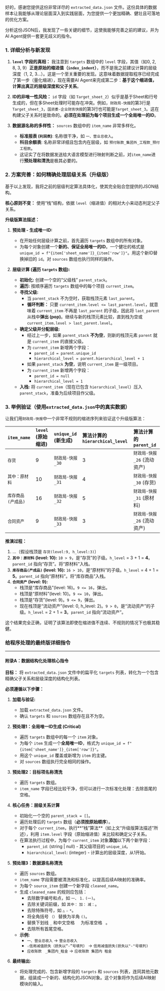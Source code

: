 好的，感谢您提供这份非常详尽的 `extracted_data.json` 文件。这份具体的数据样本让我能够从理论层面深入到实践层面，为您提供一个更加精确、健壮且可落地的优化方案。

分析这份JSON后，我发现了一些关键的细节，这使我能够完善之前的建议，并为AI Agent提供一套更无歧义的指令。

### 1. 详细分析与新发现

1.  **`level` 字段的真相：** 我注意到 `targets` 数组中的 `level` 字段，其值（如0, 2, 8, 3, 9）**正是原始的缩进值（`index_indent`）**，而不是我之前建议计算的层级深度（1, 2, 3...）。这是一个至关重要的发现。这意味着数据提取程序已经完成了第一步（量化缩进），现在需要AI Agent来完成第二步：**基于这个缩进值，计算出真正的层级深度和父子关系**。

2.  **ID的非唯一性风险：** `id` 字段（如 `Target_sheet_2`）似乎是基于Sheet和行号生成的，但在多Sheet处理时可能存在冲突。例如，`财政局-快报`的第3行是`Target_sheet_3`，`国资委-企业财务快报`的第3行也可能是`Target_sheet_3`。这在构建父子关系时是致命的。**必须在处理前为每个项目生成一个全局唯一的ID**。

3.  **数据源名称的多样性：** `sources` 数组中的 `item_name` 非常多样化。
    *   **标准报表 (`利润表`)**: 名称很干净，如 `一、营业总收入`。
    *   **科目余额表**: 名称非常详细且包含内在层级，如 `预付账款_集团外_工程款_预付工程款`。
    *   这证实了在将数据发送给大语言模型进行映射判断之前，对`item_name`进行**预处理和清洗**是极其必要的。

### 2. 方案完善：如何精确处理层级关系（升级版）

基于以上发现，我将之前的层级判定算法具体化，使其完全贴合您提供的JSON结构。

**核心原则不变：** 使用“栈”结构，依据 `level`（缩进值）的相对大小来动态判定父子关系。

**升级版算法描述：**

1.  **预处理 - 生成唯一ID:**
    *   在开始任何层级计算之前，首先遍历 `targets` 数组中的所有对象。
    *   为每个对象创建一个**新的、保证全局唯一的ID**。一个健壮的格式是 `unique_id = f"{item['sheet_name']}_{item['row']}"`。用这个新ID替换掉旧的 `id`。对 `sources` 数组也执行同样的操作。

2.  **层级计算 (遍历 `targets` 数组):**
    *   **初始化:** 创建一个空的“父级栈” `parent_stack`。
    *   **遍历:** 按顺序遍历 `targets` 数组中的每个项目 `current_item`。
    *   **寻找父级:**
        *   当 `parent_stack` 不为空时，获取栈顶元素 `last_parent`。
        *   **循环判断：** 只要 `current_item.level <= last_parent.level`，就意味着 `current_item` 不再是 `last_parent` 的子级，因此将 `last_parent` 从栈中**弹出 (pop)**。继续与新的栈顶元素比较，直到栈为空或 `current_item.level > last_parent.level`。
    *   **确定父级并分配层级:**
        *   经过上一步，如果 `parent_stack` **不为空**，则新的栈顶元素 `parent` 就是 `current_item` 的直接父级。
        *   为 `current_item` 新增两个字段：
            *   `parent_id = parent.unique_id`
            *   `hierarchical_level = parent.hierarchical_level + 1`
        *   如果 `parent_stack` **为空**，说明 `current_item` 是一级项目。
        *   为 `current_item` 新增两个字段：
            *   `parent_id = null`
            *   `hierarchical_level = 1`
    *   **入栈:** 将 `current_item`（现在已包含 `hierarchical_level`）压入 `parent_stack`，准备为后续项目作父级。

### 3. 举例验证（使用`extracted_data.json`中的真实数据）

让我们用`财政局-快报`中一个非常不规则的缩进序列来验证这个升级版算法：

| `item_name`        | `level` (原始缩进) | `unique_id` (新生成) | 算法计算的 `hierarchical_level` | 算法计算的 `parent_id`      |
| :----------------- | :----------------- | :------------------- | :------------------------------ | :-------------------------- |
| `存货`             | 9                  | `财政局-快报_30`     | 3                               | `财政局-快报_26` (流动资产) |
| `其中：原材料`     | 10                 | `财政局-快报_31`     | 4                               | `财政局-快报_30` (存货)     |
| `库存商品(产成品)` | 16                 | `财政局-快报_32`     | 5                               | `财政局-快报_31` (原材料)   |
| `合同资产`         | 9                  | `财政局-快报_33`     | 3                               | `财政局-快报_26` (流动资产) |

**推演过程：**

1.  ...（假设栈顶是 `存货(level:9, h_level:3)`）
2.  **`其中：原材料` (level: 10):** `10 > 9`，是“存货”的子级。`h_level` = 3 + 1 = **4**。`parent_id` 指向“存货”。将“原材料”入栈。
3.  **`库存商品(产成品)` (level: 16):** `16 > 10`，是“原材料”的子级。`h_level` = 4 + 1 = **5**。`parent_id` 指向“原材料”。将“库存商品”入栈。
4.  **`合同资产` (level: 9):**
    *   栈顶是“库存商品”(level: 16)。`9 <= 16`，弹出。
    *   栈顶是“原材料”(level: 10)。`9 <= 10`，弹出。
    *   栈顶是“存货”(level: 9)。`9 <= 9`，弹出。
    *   现在栈顶是“流动资产”(level: 0, h_level: 2)。`9 > 0`，是“流动资产”的子级。`h_level` = 2 + 1 = **3**。`parent_id` 指向“流动资产”。

这个结果完全正确，证明了该算法即使在缩进值不连续、不规则的情况下也极其稳健。

### 给程序处理的最终版详细指令

---

#### **附录A：数据结构化处理核心指令**

**目标：** 将 `extracted_data.json` 文件中的扁平化 `targets` 列表，转化为一个包含精确父子关系和层级深度的结构化列表。

**必须遵循以下步骤：**

1.  **加载与验证:**
    *   加载 `extracted_data.json` 文件。
    *   确认 `targets` 和 `sources` 数组存在且不为空。

2.  **预处理1：全局唯一ID生成 (Critical)**
    *   遍历 `targets` 数组中的每一个 `item` 对象。
    *   为每个 `item` 生成一个**全局唯一ID**，格式为 `unique_id = f"{item['sheet_name']}_{item['row']}"`。
    *   用这个 `unique_id` 覆盖或新增为 `item` 的主键。
    *   对 `sources` 数组执行完全相同的操作。

3.  **预处理2：目标项名称清洗**
    *   遍历 `targets` 数组。
    *   `item_name` 字段已经比较干净，但可以进行一次标准化处理：去除首尾的空格。

4.  **核心任务：层级关系计算**
    *   初始化一个空的 `parent_stack = []`。
    *   遍历处理后的 `targets` 数组（**必须按原始顺序**）。
    *   对于每个 `current_item`，执行**“栈”算法**（如上文“升级版算法描述”所述），利用 `item.level` 字段（原始缩进值）来比较和确定父子关系。
    *   在算法执行过程中，为每个 `current_item` 对象**添加**以下两个新字段：
        *   `parent_id`: (string | null) - 其父级项目的 `unique_id`。
        *   `hierarchical_level`: (integer) - 计算出的层级深度，从1开始。

5.  **预处理3：数据源名称清洗**
    *   遍历 `sources` 数组。
    *   `item_name` 字段需要被清洗和标准化，以提高后续AI映射的准确率。
    *   为每个 `source_item` 创建一个新字段 `cleaned_name`。
    *   生成 `cleaned_name` 的规则应包括：
        *   去除数字编号和点，如 `一、` `1.` `(一)`。
        *   去除关键词前缀，如 `其中：` `加：` `减：`。
        *   去除特殊符号，如 `△` `☆` `*`。
        *   将全角括号 `（）` 替换为半角 `()`。
        *   替换下划线 `_` 和中文空格 `　` 为标准空格 ` `。
        *   去除所有首尾空格。
    *   **示例:**
        *   `一、营业总收入` -> `营业总收入`
        *   `☆信用减值损失（损失以“-”号填列）` -> `信用减值损失(损失以"-"号填列)`
        *   `应收账款　_集团内_租金` -> `应收账款 集团内 租金`

6.  **最终输出:**
    *   将处理完成的、包含新增字段的 `targets` 和 `sources` 列表，连同其他元数据，组装成一个新的、结构化的JSON对象。这个对象将作为后续AI映射模块的输入。
